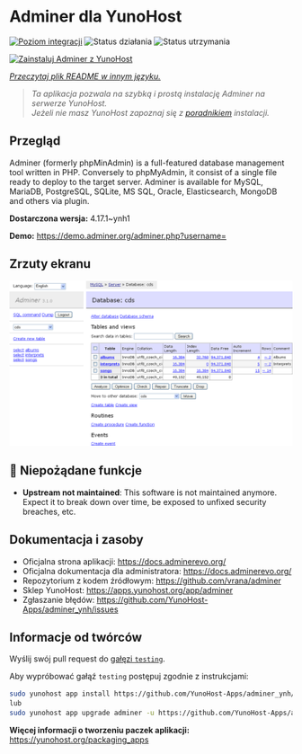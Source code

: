 <!--
To README zostało automatycznie wygenerowane przez <https://github.com/YunoHost/apps/tree/master/tools/readme_generator>
Nie powinno być ono edytowane ręcznie.
-->

# Adminer dla YunoHost

[![Poziom integracji](https://apps.yunohost.org/badge/integration/adminer)](https://ci-apps.yunohost.org/ci/apps/adminer/)
![Status działania](https://apps.yunohost.org/badge/state/adminer)
![Status utrzymania](https://apps.yunohost.org/badge/maintained/adminer)

[![Zainstaluj Adminer z YunoHost](https://install-app.yunohost.org/install-with-yunohost.svg)](https://install-app.yunohost.org/?app=adminer)

*[Przeczytaj plik README w innym języku.](./ALL_README.md)*

> *Ta aplikacja pozwala na szybką i prostą instalację Adminer na serwerze YunoHost.*  
> *Jeżeli nie masz YunoHost zapoznaj się z [poradnikiem](https://yunohost.org/install) instalacji.*

## Przegląd

Adminer (formerly phpMinAdmin) is a full-featured database management tool written in PHP. Conversely to phpMyAdmin, it consist of a single file ready to deploy to the target server. Adminer is available for MySQL, MariaDB, PostgreSQL, SQLite, MS SQL, Oracle, Elasticsearch, MongoDB and others via plugin.

**Dostarczona wersja:** 4.17.1~ynh1

**Demo:** <https://demo.adminer.org/adminer.php?username=>

## Zrzuty ekranu

![Zrzut ekranu z Adminer](./doc/screenshots/screenshot.png)

## :red_circle: Niepożądane funkcje

- **Upstream not maintained**: This software is not maintained anymore. Expect it to break down over time, be exposed to unfixed security breaches, etc.

## Dokumentacja i zasoby

- Oficjalna strona aplikacji: <https://docs.adminerevo.org/>
- Oficjalna dokumentacja dla administratora: <https://docs.adminerevo.org/>
- Repozytorium z kodem źródłowym: <https://github.com/vrana/adminer>
- Sklep YunoHost: <https://apps.yunohost.org/app/adminer>
- Zgłaszanie błędów: <https://github.com/YunoHost-Apps/adminer_ynh/issues>

## Informacje od twórców

Wyślij swój pull request do [gałęzi `testing`](https://github.com/YunoHost-Apps/adminer_ynh/tree/testing).

Aby wypróbować gałąź `testing` postępuj zgodnie z instrukcjami:

```bash
sudo yunohost app install https://github.com/YunoHost-Apps/adminer_ynh/tree/testing --debug
lub
sudo yunohost app upgrade adminer -u https://github.com/YunoHost-Apps/adminer_ynh/tree/testing --debug
```

**Więcej informacji o tworzeniu paczek aplikacji:** <https://yunohost.org/packaging_apps>
